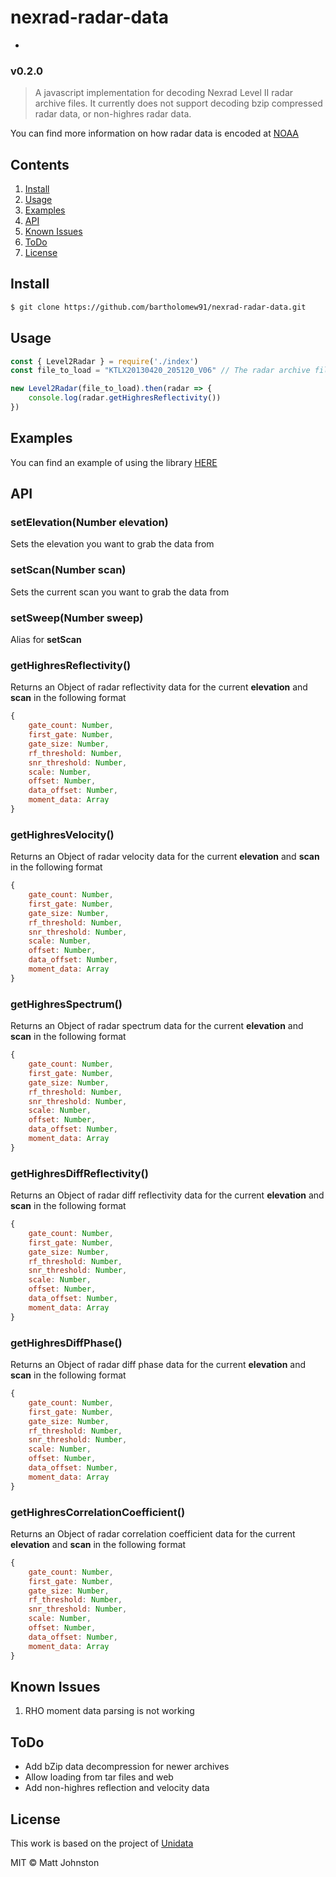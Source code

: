# nexrad-radar-data
-

### v0.2.0
> A javascript implementation for decoding Nexrad Level II radar archive files. It currently does not support decoding bzip compressed radar data, or non-highres radar data. 

You can find more information on how radar data is encoded at [NOAA](https://www.roc.noaa.gov/WSR88D/BuildInfo/Files.aspx)

## Contents
1. [Install](#install)
2. [Usage](#usage)
3. [Examples](#examples)
4. [API](#api)
5. [Known Issues](#known-issues)
6. [ToDo](#todo)
7. [License](#license)


## Install

``` bash
$ git clone https://github.com/bartholomew91/nexrad-radar-data.git
```

## Usage
``` javascript
const { Level2Radar } = require('./index')
const file_to_load = "KTLX20130420_205120_V06" // The radar archive file to load

new Level2Radar(file_to_load).then(radar => {
    console.log(radar.getHighresReflectivity())
})
```

## Examples
You can find an example of using the library [HERE](https://github.com/bartholomew91/nexrad-webgl-plotter)

## API

### setElevation(Number elevation)
Sets the elevation you want to grab the data from

### setScan(Number scan)
Sets the current scan you want to grab the data from

### setSweep(Number sweep)
Alias for **setScan**

### getHighresReflectivity()
Returns an Object of radar reflectivity data for the current **elevation** and **scan** in the following format

``` javascript
{ 
  	gate_count: Number,
	first_gate: Number,
	gate_size: Number,
	rf_threshold: Number,
	snr_threshold: Number,
	scale: Number,
	offset: Number,
	data_offset: Number,
	moment_data: Array
}
```

### getHighresVelocity()
Returns an Object of radar velocity data for the current **elevation** and **scan** in the following format

``` javascript
{ 
  	gate_count: Number,
	first_gate: Number,
	gate_size: Number,
	rf_threshold: Number,
	snr_threshold: Number,
	scale: Number,
	offset: Number,
	data_offset: Number,
	moment_data: Array
}
```

### getHighresSpectrum()
Returns an Object of radar spectrum data for the current **elevation** and **scan** in the following format

``` javascript
{ 
  	gate_count: Number,
	first_gate: Number,
	gate_size: Number,
	rf_threshold: Number,
	snr_threshold: Number,
	scale: Number,
	offset: Number,
	data_offset: Number,
	moment_data: Array
}
```

### getHighresDiffReflectivity()
Returns an Object of radar diff reflectivity data for the current **elevation** and **scan** in the following format

``` javascript
{ 
  	gate_count: Number,
	first_gate: Number,
	gate_size: Number,
	rf_threshold: Number,
	snr_threshold: Number,
	scale: Number,
	offset: Number,
	data_offset: Number,
	moment_data: Array
}
```

### getHighresDiffPhase()
Returns an Object of radar diff phase data for the current **elevation** and **scan** in the following format

``` javascript
{ 
  	gate_count: Number,
	first_gate: Number,
	gate_size: Number,
	rf_threshold: Number,
	snr_threshold: Number,
	scale: Number,
	offset: Number,
	data_offset: Number,
	moment_data: Array
}
```

### getHighresCorrelationCoefficient()
Returns an Object of radar correlation coefficient data for the current **elevation** and **scan** in the following format

``` javascript
{ 
  	gate_count: Number,
	first_gate: Number,
	gate_size: Number,
	rf_threshold: Number,
	snr_threshold: Number,
	scale: Number,
	offset: Number,
	data_offset: Number,
	moment_data: Array
}
```
## Known Issues
1. RHO moment data parsing is not working

## ToDo
* Add bZip data decompression for newer archives
* Allow loading from tar files and web
* Add non-highres reflection and velocity data

## License
This work is based on the project of [Unidata](https://github.com/Unidata/thredds/blob/master/cdm/src/main/java/ucar/nc2/iosp/nexrad2/)

MIT © Matt Johnston